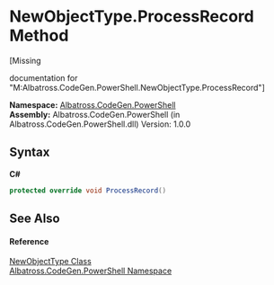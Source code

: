 # NewObjectType.ProcessRecord Method 
 

\[Missing <summary> documentation for "M:Albatross.CodeGen.PowerShell.NewObjectType.ProcessRecord"\]

**Namespace:**&nbsp;<a href="73820E42.md">Albatross.CodeGen.PowerShell</a><br />**Assembly:**&nbsp;Albatross.CodeGen.PowerShell (in Albatross.CodeGen.PowerShell.dll) Version: 1.0.0

## Syntax

**C#**<br />
``` C#
protected override void ProcessRecord()
```


## See Also


#### Reference
<a href="64D0C3D1.md">NewObjectType Class</a><br /><a href="73820E42.md">Albatross.CodeGen.PowerShell Namespace</a><br />